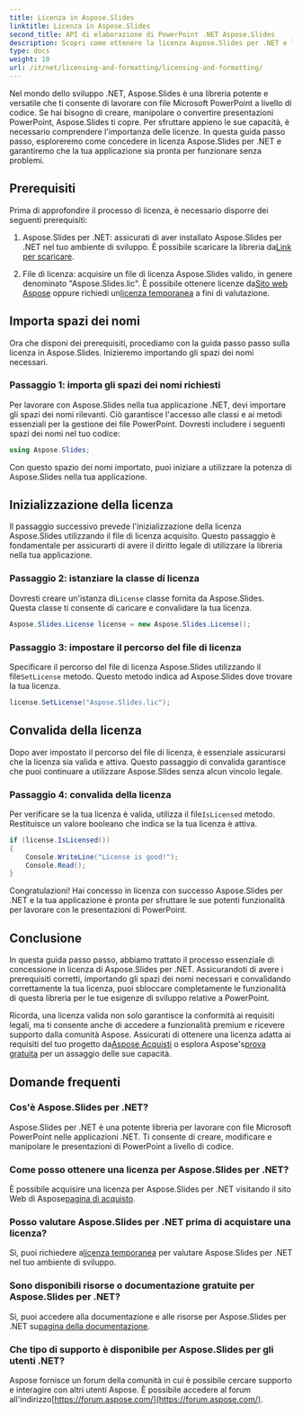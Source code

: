 ```yaml
---
title: Licenza in Aspose.Slides
linktitle: Licenza in Aspose.Slides
second_title: API di elaborazione di PowerPoint .NET Aspose.Slides
description: Scopri come ottenere la licenza Aspose.Slides per .NET e liberare la potenza della manipolazione di PowerPoint nelle tue applicazioni .NET.
type: docs
weight: 10
url: /it/net/licensing-and-formatting/licensing-and-formatting/
---
```


Nel mondo dello sviluppo .NET, Aspose.Slides è una libreria potente e versatile che ti consente di lavorare con file Microsoft PowerPoint a livello di codice. Se hai bisogno di creare, manipolare o convertire presentazioni PowerPoint, Aspose.Slides ti copre. Per sfruttare appieno le sue capacità, è necessario comprendere l'importanza delle licenze. In questa guida passo passo, esploreremo come concedere in licenza Aspose.Slides per .NET e garantiremo che la tua applicazione sia pronta per funzionare senza problemi.

## Prerequisiti

Prima di approfondire il processo di licenza, è necessario disporre dei seguenti prerequisiti:

1.  Aspose.Slides per .NET: assicurati di aver installato Aspose.Slides per .NET nel tuo ambiente di sviluppo. È possibile scaricare la libreria da[Link per scaricare](https://releases.aspose.com/slides/net/).

2.  File di licenza: acquisire un file di licenza Aspose.Slides valido, in genere denominato "Aspose.Slides.lic". È possibile ottenere licenze da[Sito web Aspose](https://purchase.aspose.com/buy) oppure richiedi un[licenza temporanea](https://purchase.aspose.com/temporary-license/) a fini di valutazione.

## Importa spazi dei nomi

Ora che disponi dei prerequisiti, procediamo con la guida passo passo sulla licenza in Aspose.Slides. Inizieremo importando gli spazi dei nomi necessari.

### Passaggio 1: importa gli spazi dei nomi richiesti

Per lavorare con Aspose.Slides nella tua applicazione .NET, devi importare gli spazi dei nomi rilevanti. Ciò garantisce l'accesso alle classi e ai metodi essenziali per la gestione dei file PowerPoint. Dovresti includere i seguenti spazi dei nomi nel tuo codice:

```csharp
using Aspose.Slides;
```

Con questo spazio dei nomi importato, puoi iniziare a utilizzare la potenza di Aspose.Slides nella tua applicazione.

## Inizializzazione della licenza

Il passaggio successivo prevede l'inizializzazione della licenza Aspose.Slides utilizzando il file di licenza acquisito. Questo passaggio è fondamentale per assicurarti di avere il diritto legale di utilizzare la libreria nella tua applicazione.

### Passaggio 2: istanziare la classe di licenza

 Dovresti creare un'istanza di`License` classe fornita da Aspose.Slides. Questa classe ti consente di caricare e convalidare la tua licenza.

```csharp
Aspose.Slides.License license = new Aspose.Slides.License();
```

### Passaggio 3: impostare il percorso del file di licenza

 Specificare il percorso del file di licenza Aspose.Slides utilizzando il file`SetLicense` metodo. Questo metodo indica ad Aspose.Slides dove trovare la tua licenza.

```csharp
license.SetLicense("Aspose.Slides.lic");
```

## Convalida della licenza

Dopo aver impostato il percorso del file di licenza, è essenziale assicurarsi che la licenza sia valida e attiva. Questo passaggio di convalida garantisce che puoi continuare a utilizzare Aspose.Slides senza alcun vincolo legale.

### Passaggio 4: convalida della licenza

Per verificare se la tua licenza è valida, utilizza il file`IsLicensed` metodo. Restituisce un valore booleano che indica se la tua licenza è attiva.

```csharp
if (license.IsLicensed())
{
    Console.WriteLine("License is good!");
    Console.Read();
}
```

Congratulazioni! Hai concesso in licenza con successo Aspose.Slides per .NET e la tua applicazione è pronta per sfruttare le sue potenti funzionalità per lavorare con le presentazioni di PowerPoint.

## Conclusione

In questa guida passo passo, abbiamo trattato il processo essenziale di concessione in licenza di Aspose.Slides per .NET. Assicurandoti di avere i prerequisiti corretti, importando gli spazi dei nomi necessari e convalidando correttamente la tua licenza, puoi sbloccare completamente le funzionalità di questa libreria per le tue esigenze di sviluppo relative a PowerPoint.

 Ricorda, una licenza valida non solo garantisce la conformità ai requisiti legali, ma ti consente anche di accedere a funzionalità premium e ricevere supporto dalla comunità Aspose. Assicurati di ottenere una licenza adatta ai requisiti del tuo progetto da[Aspose Acquisti](https://purchase.aspose.com/buy) o esplora Aspose's[prova gratuita](https://releases.aspose.com/) per un assaggio delle sue capacità.

## Domande frequenti

### Cos'è Aspose.Slides per .NET?
Aspose.Slides per .NET è una potente libreria per lavorare con file Microsoft PowerPoint nelle applicazioni .NET. Ti consente di creare, modificare e manipolare le presentazioni di PowerPoint a livello di codice.

### Come posso ottenere una licenza per Aspose.Slides per .NET?
 È possibile acquisire una licenza per Aspose.Slides per .NET visitando il sito Web di Aspose[pagina di acquisto](https://purchase.aspose.com/buy).

### Posso valutare Aspose.Slides per .NET prima di acquistare una licenza?
 Sì, puoi richiedere a[licenza temporanea](https://purchase.aspose.com/temporary-license/) per valutare Aspose.Slides per .NET nel tuo ambiente di sviluppo.

### Sono disponibili risorse o documentazione gratuite per Aspose.Slides per .NET?
 Sì, puoi accedere alla documentazione e alle risorse per Aspose.Slides per .NET su[pagina della documentazione](https://reference.aspose.com/slides/net/).

### Che tipo di supporto è disponibile per Aspose.Slides per gli utenti .NET?
 Aspose fornisce un forum della comunità in cui è possibile cercare supporto e interagire con altri utenti Aspose. È possibile accedere al forum all'indirizzo[https://forum.aspose.com/](https://forum.aspose.com/).
